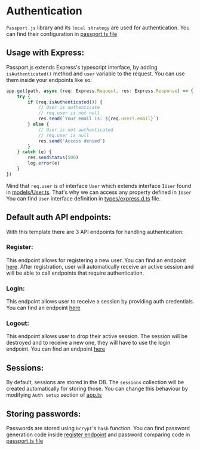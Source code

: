 # Authentication

`Passport.js` library and its `local strategy` are used for authentication. You can find their configuration in 
[passport.ts file](src/lib/passport.ts)


## Usage with Express:

Passport.js extends Express's typescript interface, by adding `isAuthenticated()` method and `user` variable to the 
request. You can use them inside your endpoints like so:

``` js
app.get(path, async (req: Express.Request, res: Express.Response) => {
    try {
        if (req.isAuthenticated()) {
            // User is authenticate
            // req.user is not null
            res.send(`Your email is: ${req.user?.email}`)
        } else {
            // User is not authenticated
            // req.user is null
            res.send('Access denied')
        }
    } catch (e) {
        res.sendStatus(500)
        log.error(e)
    }
})
```

Mind that `req.user` is of interface `User` which extends interface `IUser` found in 
[models/User.ts](../../src/models/User.ts). That's why we can access any property defined in `IUser` \
You can find `User` interface definition in [types/express.d.ts](../../src/types/express.d.ts) file. 


## Default auth API endpoints: 
With this template there are 3 API endpoints for handling authentication:

### Register:
This endpoint allows for registering a new user. You can find an endpoint [here](../../src/api/auth/register.ts). 
After registration, user will automatically receive an active session and will be able to call endpoints that 
require authentication.

### Login:
This endpoint allows user to receive a session by providing auth credentials. You can find an endpoint 
[here](../../src/api/auth/login.ts)

### Logout:
This endpoint allows user to drop their active session. The session will be destroyed and to receive a new one, they 
will have to use the login endpoint. You can find an endpoint [here](../../src/api/auth/logout.ts)

## Sessions:
By default, sessions are stored in the DB. The `sessions` collection will be created automatically for storing those. 
You can change this behaviour by modifying `Auth setup` section of [app.ts](../../src/app.ts)

## Storing passwords:
Passwords are stored using `bcrypt`'s `hash` function. You can find password generation code inside 
[register endpoint](../../src/api/auth/register.ts) and password comparing code in 
[passport.ts file](../../src/lib/passport.ts)
